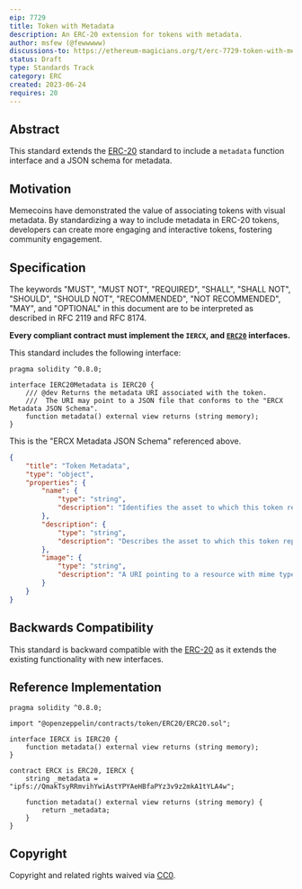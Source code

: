 ```yaml
---
eip: 7729
title: Token with Metadata
description: An ERC-20 extension for tokens with metadata.
author: msfew (@fewwwww)
discussions-to: https://ethereum-magicians.org/t/erc-7729-token-with-metadata/20939
status: Draft
type: Standards Track
category: ERC
created: 2023-06-24
requires: 20
---
```


## Abstract

This standard extends the [ERC-20](./erc-20.md) standard to include a `metadata` function interface and a JSON schema for metadata.

## Motivation

Memecoins have demonstrated the value of associating tokens with visual metadata. By standardizing a way to include metadata in ERC-20 tokens, developers can create more engaging and interactive tokens, fostering community engagement.

## Specification

The keywords "MUST", "MUST NOT", "REQUIRED", "SHALL", "SHALL NOT", "SHOULD", "SHOULD NOT", "RECOMMENDED", "NOT RECOMMENDED", "MAY", and "OPTIONAL" in this document are to be interpreted as described in RFC 2119 and RFC 8174.

**Every compliant contract must implement the `IERCX`, and [`ERC20`](./erc-20.md) interfaces.**

This standard includes the following interface:

```solidity
pragma solidity ^0.8.0;

interface IERC20Metadata is IERC20 {
    /// @dev Returns the metadata URI associated with the token.
    ///  The URI may point to a JSON file that conforms to the "ERCX Metadata JSON Schema".
    function metadata() external view returns (string memory);
}
```

This is the "ERCX Metadata JSON Schema" referenced above.

```json
{
    "title": "Token Metadata",
    "type": "object",
    "properties": {
        "name": {
            "type": "string",
            "description": "Identifies the asset to which this token represents"
        },
        "description": {
            "type": "string",
            "description": "Describes the asset to which this token represents"
        },
        "image": {
            "type": "string",
            "description": "A URI pointing to a resource with mime type image/* representing the asset to which this token represents."
        }
    }
}
```

## Backwards Compatibility

This standard is backward compatible with the [ERC-20](./erc-20.md) as it extends the existing functionality with new interfaces.

## Reference Implementation

```solidity
pragma solidity ^0.8.0;

import "@openzeppelin/contracts/token/ERC20/ERC20.sol";

interface IERCX is IERC20 {
    function metadata() external view returns (string memory);
}

contract ERCX is ERC20, IERCX {
    string _metadata = "ipfs://QmakTsyRRmvihYwiAstYPYAeHBfaPYz3v9z2mkA1tYLA4w";

    function metadata() external view returns (string memory) {
        return _metadata;
    }
}
```

## Copyright

Copyright and related rights waived via [CC0](../LICENSE.md).
